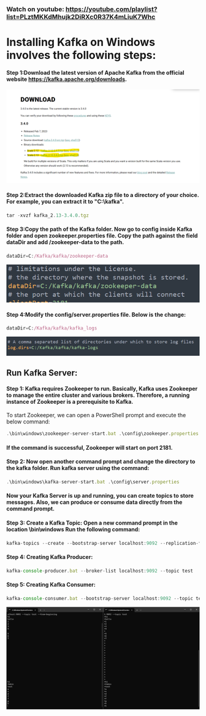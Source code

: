 ### Watch on youtube: https://youtube.com/playlist?list=PLztMKKdMhujk2DiRXc0R37K4mLiuK7Whc

# Installing Kafka on Windows involves the following steps:

#### Step 1:Download the latest version of Apache Kafka from the official website https://kafka.apache.org/downloads.

![Kafka](images/kafka_downloads.png?raw=true "Kafka")

#### Step 2:Extract the downloaded Kafka zip file to a directory of your choice. For example, you can extract it to "C:\kafka".
```javascript unzip file
tar -xvzf kafka_2.13-3.4.0.tgz
```
#### Step 3:Copy the path of the Kafka folder. Now go to config inside Kafka folder and open zookeeper.properties file. Copy the path against the field dataDir and add /zookeeper-data to the path.
```javascript zookeeper
dataDir=C:/Kafka/kafka/zookeeper-data
```
![Kafka](images/Zookeeper.png?raw=true "Kafka")

#### Step 4:Modify the config/server.properties file. Below is the change:
```javascript server
dataDir=C:/Kafka/kafka/kafka_logs
```
![Kafka](images/server.png?raw=true "Kafka")

## Run Kafka Server:
#### Step 1: Kafka requires Zookeeper to run. Basically, Kafka uses Zookeeper to manage the entire cluster and various brokers. Therefore, a running instance of Zookeeper is a prerequisite to Kafka.
To start Zookeeper, we can open a PowerShell prompt and execute the below command:
```javascript Start Zookeeper
.\bin\windows\zookeeper-server-start.bat .\config\zookeeper.properties
```
#### If the command is successful, Zookeeper will start on port 2181.

#### Step 2: Now open another command prompt and change the directory to the kafka folder. Run kafka server using the command:
```javascript Start Zookeeper
.\bin\windows\kafka-server-start.bat .\config\server.properties
```
#### Now your Kafka Server is up and running, you can create topics to store messages. Also, we can produce or consume data directly from the command prompt.

#### Step 3: Create a Kafka Topic: Open a new command prompt in the location \bin\windows Run the following command:
```javascript Create topic
kafka-topics --create --bootstrap-server localhost:9092 --replication-factor 1 --partitions 1 --topic test
```

#### Step 4: Creating Kafka Producer:
```javascript Create topic
kafka-console-producer.bat --broker-list localhost:9092 --topic test
```

#### Step 5: Creating Kafka Consumer:
```javascript Create topic
kafka-console-consumer.bat --bootstrap-server localhost:9092 --topic test --from-beginning
```

![Kafka](images/PrdCns.png?raw=true "Kafka")
